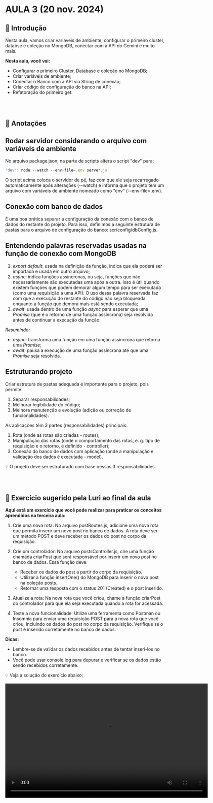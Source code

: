 # AULA 3 (20 nov. 2024)

## 📖 Introdução
Nesta aula, vamos criar variáveis de ambiente, configurar o primeiro cluster, databse e coleção no MongoDB, conectar com a API do Gemini e muito mais.

**Nesta aula, você vai:**
- Configurar o primeiro Cluster, Database e coleção no MongoDB;
- Criar variáveis de ambiente;
- Conectar o Banco com a API via String de conexão;
- Criar código de configuração do banco na API;
- Refatoração do primeiro get.

<br></br>
## 📝 Anotações
## Rodar servidor considerando o arquivo com variáveis de ambiente
No arquivo package.json, na parte de scripts altera o script "dev" para:
```javascript
"dev": node --watch --env-file=.env server.js
```
O script acima coloca o servidor de pé, faz com que ele seja recarregado automaticamente após alterações (--watch) e informa que o projeto tem um arquivo com variáveis de ambiente nomeado como "env" (--env-file=.env).

## Conexão com banco de dados
É uma boa prática separar a configuração da conexão com o banco de dados do restante do projeto. Para isso, definimos a seguinte estrutura de pastas para o arquivo de configuração do banco: scr/config/dbConfig.js.

## Entendendo palavras reservadas usadas na função de conexão com MongoDB
1. *export default*: usada na definição da função, indica que ela poderá ser importada e usada em outro arquivo;
2. *async*: indica funções assíncronas, ou seja, funções que não necessariamente são executadas uma após a outra. Isso é útil quando existem funções que podem demorar algum tempo para ser executada (como uma requisição a uma API). O uso dessa palavra reservada faz com que a execução do restante do código não seja bloqueada enquanto a função que demora mais está sendo executada;
3. *await*: usada dentro de uma função *async* para esperar que uma *Promise* (que é o retorno de uma função assíncrona) seja resolvida antes de continuar a execução da função.

*Resumindo:*
- *async*: transforma uma função em uma função assíncrona que retorna uma *Promise*;
- *await*: pausa a execução de uma função assíncrona até que uma *Promise* seja resolvida.

## Estruturando projeto
Criar estrutura de pastas adequada é importante para o projeto, pois permite:
1. Separar responsabilidades;
2. Melhorar legibilidade do código;
3. Melhora manutenção e evolução (adição ou correção de funcionalidades).

As aplicações têm 3 partes (responsabilidades) principais:
1. Rota (onde as rotas são criadas - routes);
2. Manipulação das rotas (onde o comportamento das rotas, e. g. tipo de requisição e o retorno, é definido - controller);
3. Conexão do banco de dados com aplicação (onde a manipulação e validação dos dados é executada - model).

💡 O projeto deve ser estruturado com base nessas 3 responsabilidades.

<br></br>
## 🎯 Exercício sugerido pela Luri ao final da aula
**Aqui está um exercício que você pode realizar para praticar os conceitos aprendidos na terceira aula:**

1. Crie uma nova rota: No arquivo postRoutes.js, adicione uma nova rota que permita inserir um novo post no banco de dados. A rota deve ser um método POST e deve receber os dados do post no corpo da requisição.

2. Crie um controlador: No arquivo postsController.js, crie uma função chamada criarPost que será responsável por inserir um novo post no banco de dados. Essa função deve:
    - Receber os dados do post a partir do corpo da requisição.
    - Utilizar a função insertOne() do MongoDB para inserir o novo post na coleção posts.
    - Retornar uma resposta com o status 201 (Created) e o post inserido.

3. Atualize a rota: Na nova rota que você criou, chame a função criarPost do controlador para que ela seja executada quando a rota for acessada.

4. Teste a nova funcionalidade: Utilize uma ferramenta como Postman ou Insomnia para enviar uma requisição POST para a nova rota que você criou, incluindo os dados do post no corpo da requisição. Verifique se o post é inserido corretamente no banco de dados.

**Dicas:**
- Lembre-se de validar os dados recebidos antes de tentar inseri-los no banco.
- Você pode usar console.log para depurar e verificar se os dados estão sendo recebidos corretamente.

💡 Veja a solução do exercício abaixo:<br></br>
<video width="640" height="360" controls> <source src="resposta-exercicio-luri/resposta-exercicio-aula03.mp4" type="video/mp4"> Seu navegador não suporta o elemento de vídeo.